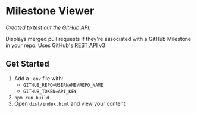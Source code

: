 # Milestone Viewer
_Created to test out the GitHub API._

Displays merged pull requests if they're associated with a GitHub Milestone in your repo.
Uses GitHub's [REST API v3](https://developer.github.com/v3/)

## Get Started
1. Add a `.env` file with:
    - `GITHUB_REPO=USERNAME/REPO_NAME`
    - `GITHUB_TOKEN=API_KEY`
2. `npm run build`
3. Open `dist/index.html` and view your content